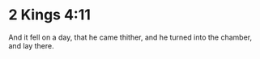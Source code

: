 # 2 Kings 4:11

And it fell on a day, that he came thither, and he turned into the chamber, and lay there.